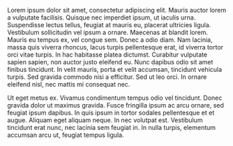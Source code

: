 Lorem ipsum dolor sit amet, consectetur adipiscing elit. Mauris auctor lorem a vulputate facilisis. Quisque nec imperdiet ipsum, ut iaculis urna. Suspendisse lectus tellus, feugiat at mauris eu, placerat ultricies ligula. Vestibulum sollicitudin vel ipsum a ornare. Maecenas at blandit lorem. Mauris eu tempus ex, vel congue sem. Donec a odio diam. Nam lacinia, massa quis viverra rhoncus, lacus turpis pellentesque erat, id viverra tortor orci vitae turpis. In hac habitasse platea dictumst. Curabitur vulputate sapien sapien, non auctor justo eleifend eu. Nunc dapibus odio sit amet finibus tincidunt. In velit mauris, porta et velit accumsan, tincidunt vehicula turpis. Sed gravida commodo nisi a efficitur. Sed ut leo orci. In ornare eleifend nisl, nec mattis mi consequat nec.

Ut eget metus ex. Vivamus condimentum tempus odio vel tincidunt. Donec gravida dolor ut maximus gravida. Fusce fringilla ipsum ac arcu ornare, sed feugiat ipsum dapibus. In quis ipsum in tortor sodales pellentesque et et augue. Aliquam eget aliquam neque. In nec volutpat est. Vestibulum tincidunt erat nunc, nec lacinia sem feugiat in. In nulla turpis, elementum accumsan arcu ut, feugiat tempus ligula. 
